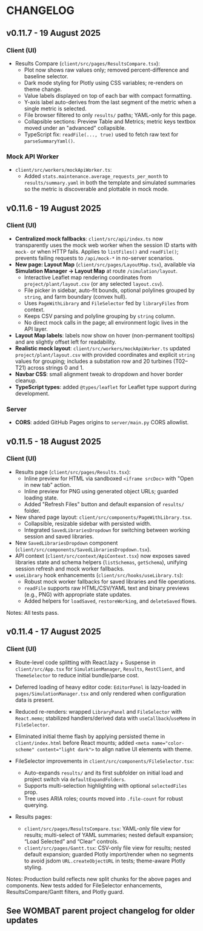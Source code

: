 # CHANGELOG

## v0.11.7 - 19 August 2025

### Client (UI)

- Results Compare (`client/src/pages/ResultsCompare.tsx`):
  - Plot now shows raw values only; removed percent-difference and baseline selector.
  - Dark mode styling for Plotly using CSS variables; re-renders on theme change.
  - Value labels displayed on top of each bar with compact formatting.
  - Y-axis label auto-derives from the last segment of the metric when a single metric is selected.
  - File browser filtered to only `results/` paths; YAML-only for this page.
  - Collapsible sections: Preview Table and Metrics; metric keys textbox moved under an "advanced" collapsible.
  - TypeScript fix: `readFile(..., true)` used to fetch raw text for `parseSummaryYaml()`.

### Mock API Worker

- `client/src/workers/mockApiWorker.ts`:
  - Added `stats.maintenance.average_requests_per_month` to `results/summary.yaml` in both the template and simulated summaries so the metric is discoverable and plottable in mock mode.

## v0.11.6 - 19 August 2025

### Client (UI)

- __Centralized mock fallbacks__: `client/src/api/index.ts` now transparently uses the mock web worker when the session ID starts with `mock-` or when HTTP fails. Applies to `listFiles()` and `readFile()`; prevents failing requests to `/api/mock-*` in no-server scenarios.
- __New page: Layout Map__ (`client/src/pages/LayoutMap.tsx`), available via __Simulation Manager → Layout Map__ at route `/simulation/layout`.
  - Interactive Leaflet map rendering coordinates from `project/plant/layout.csv` (or any selected `layout.csv`).
  - File picker in sidebar, auto-fit bounds, optional polylines grouped by `string`, and farm boundary (convex hull).
  - Uses `PageWithLibrary` and `FileSelector` fed by `libraryFiles` from context.
  - Keeps CSV parsing and polyline grouping by `string` column.
  - No direct mock calls in the page; all environment logic lives in the API layer.
- __Layout Map labels__: labels now show on hover (non-permanent tooltips) and are slightly offset left for readability.
- __Realistic mock layout__: `client/src/workers/mockApiWorker.ts` updated `project/plant/layout.csv` with provided coordinates and explicit `string` values for grouping; includes a substation row and 20 turbines (T02–T21) across strings 0 and 1.
- __Navbar CSS__: small alignment tweak to dropdown and hover border cleanup.
- __TypeScript types__: added `@types/leaflet` for Leaflet type support during development.

### Server

- __CORS__: added GitHub Pages origins to `server/main.py` CORS allowlist.

## v0.11.5 - 18 August 2025

### Client (UI)

- Results page (`client/src/pages/Results.tsx`):
  - Inline preview for HTML via sandboxed `<iframe srcDoc>` with "Open in new tab" action.
  - Inline preview for PNG using generated object URLs; guarded loading state.
  - Added "Refresh Files" button and default expansion of `results/` folder.
- New shared page layout: `client/src/components/PageWithLibrary.tsx`.
  - Collapsible, resizable sidebar with persisted width.
  - Integrated `SavedLibrariesDropdown` for switching between working session and saved libraries.
- New `SavedLibrariesDropdown` component (`client/src/components/SavedLibrariesDropdown.tsx`).
- API context (`client/src/context/ApiContext.tsx`) now exposes saved libraries state and schema helpers (`listSchemas`, `getSchema`), unifying session refresh and mock worker fallbacks.
- `useLibrary` hook enhancements (`client/src/hooks/useLibrary.ts`):
  - Robust mock worker fallbacks for saved libraries and file operations.
  - `readFile` supports raw HTML/CSV/YAML text and binary previews (e.g., PNG) with appropriate state updates.
  - Added helpers for `loadSaved`, `restoreWorking`, and `deleteSaved` flows.

Notes: All tests pass.

## v0.11.4 - 17 August 2025

### Client (UI)

- Route-level code splitting with React.lazy + Suspense in `client/src/App.tsx` for `SimulationManager`, `Results`, `RestClient`, and `ThemeSelector` to reduce initial bundle/parse cost.
- Deferred loading of heavy editor code: `EditorPanel` is lazy-loaded in `pages/SimulationManager.tsx` and only rendered when configuration data is present.
- Reduced re-renders: wrapped `LibraryPanel` and `FileSelector` with `React.memo`; stabilized handlers/derived data with `useCallback`/`useMemo` in `FileSelector`.
- Eliminated initial theme flash by applying persisted theme in `client/index.html` before React mounts; added `<meta name="color-scheme" content="light dark">` to align native UI elements with theme.

- FileSelector improvements in `client/src/components/FileSelector.tsx`:
  - Auto-expands `results/` and its first subfolder on initial load and project switch via `defaultExpandFolders`.
  - Supports multi-selection highlighting with optional `selectedFiles` prop.
  - Tree uses ARIA roles; counts moved into `.file-count` for robust querying.

- Results pages:
  - `client/src/pages/ResultsCompare.tsx`: YAML-only file view for results; multi-select of YAML summaries; nested default expansion; “Load Selected” and “Clear” controls.
  - `client/src/pages/Gantt.tsx`: CSV-only file view for results; nested default expansion; guarded Plotly import/render when no segments to avoid jsdom `URL.createObjectURL` in tests; theme-aware Plotly styling.

Notes: Production build reflects new split chunks for the above pages and components. New tests added for FileSelector enhancements, ResultsCompare/Gantt filters, and Plotly guard.

## See WOMBAT parent project changelog for older updates